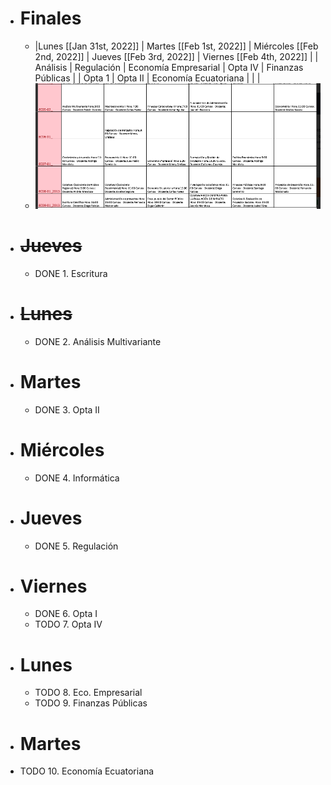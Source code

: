 - # Finales
	- |Lunes [[Jan 31st, 2022]] | Martes [[Feb 1st, 2022]] |  Miércoles [[Feb 2nd, 2022]] |  Jueves [[Feb 3rd, 2022]] |  Viernes [[Feb 4th, 2022]] |
	  |  Análisis  | Regulación    |  Economía Empresarial    |  Opta IV  |  Finanzas Públicas  |
	  | Opta 1  |  Opta II   |   Economía Ecuatoriana  |   |   |
	- ![image.png](../assets/image_1643061761054_0.png)
- # ~~Jueves~~
	- DONE  1. Escritura
- # ~~Lunes~~
	- DONE 2. Análisis Multivariante
- # Martes
	- DONE 3. Opta II
- # Miércoles
	- DONE 4. Informática
- # Jueves
	- DONE 5. Regulación
- # Viernes
	- DONE 6. Opta I
	- TODO 7. Opta IV
- # Lunes
	- TODO 8. Eco. Empresarial
	- TODO 9. Finanzas Públicas
- # Martes
- TODO 10. Economía Ecuatoriana